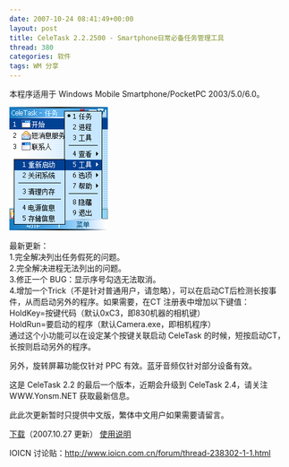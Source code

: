 ```yaml
---
date: 2007-10-24 08:41:49+00:00
layout: post
title: CeleTask 2.2.2500 - Smartphone日常必备任务管理工具
thread: 380
categories: 软件
tags: WM 分享
---
```


本程序适用于 Windows Mobile Smartphone/PocketPC 2003/5.0/6.0。  
  
[![](/assets/CeleTask.gif)](/assets/CeleTask.gif)  
  
最新更新：  
1.完全解决列出任务假死的问题。  
2.完全解决进程无法列出的问题。  
3.修正一个 BUG：显示序号勾选无法取消。<!-- more -->  
4.增加一个Trick（不是针对普通用户，请忽略），可以在启动CT后检测长按事件，从而启动另外的程序。如果需要，在CT 注册表中增加以下键值：  
 HoldKey=按键代码（默认0xC3，即830机器的相机键）  
 HoldRun=要启动的程序（默认Camera.exe，即相机程序）  
 通过这个小功能可以在设定某个按键关联启动 CeleTask 的时候，短按启动CT，长按则启动另外的程序。  
  
另外，旋转屏幕功能仅针对 PPC 有效。蓝牙音频仅针对部分设备有效。  
  
这是 CeleTask 2.2 的最后一个版本，近期会升级到 CeleTask 2.4，请关注 WWW.Yonsm.NET 获取最新信息。  
  
此此次更新暂时只提供中文版，繁体中文用户如果需要请留言。  
  
[下载](/assets/CeleTask.2.2.rar)（2007.10.27 更新）
[使用说明](/assets/CeleTask.htm)
  
IOICN 讨论贴：http://www.ioicn.com.cn/forum/thread-238302-1-1.html


